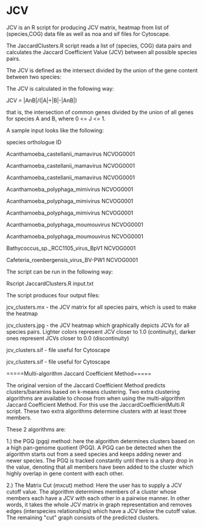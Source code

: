 # JCV
JCV is an R script for producing JCV matrix, heatmap from list of (species,COG) data file as well as noa and sif files for Cytoscape.

The JaccardClusters.R script reads a list of (species, COG) data pairs and calculates the Jaccard Coefficient Value (JCV) between all possible species pairs.

The JCV is defined as the intersect divided by the union of the gene content between two species:

The JCV is calculated in the following way: 

JCV = |AnB|/(|A|+|B|-|AnB|)

that is, the intersection of common genes divided by the union of all genes for species A and B, where 0 <= J <= 1.

A sample input looks like the following:

species                                 orthologue ID

Acanthamoeba_castellanii_mamavirus      NCVOG0001

Acanthamoeba_castellanii_mamavirus      NCVOG0001

Acanthamoeba_castellanii_mamavirus      NCVOG0001

Acanthamoeba_polyphaga_mimivirus        NCVOG0001

Acanthamoeba_polyphaga_mimivirus        NCVOG0001

Acanthamoeba_polyphaga_mimivirus        NCVOG0001

Acanthamoeba_polyphaga_moumouvirus      NCVOG0001

Acanthamoeba_polyphaga_moumouvirus      NCVOG0001

Bathycoccus_sp._RCC1105_virus_BpV1      NCVOG0001

Cafeteria_roenbergensis_virus_BV-PW1    NCVOG0001

The script can be run in the following way:

Rscript JaccardClusters.R input.txt

The script produces four output files:

jcv_clusters.mx - the JCV matrix for all species pairs, which is used to make the heatmap

jcv_clusters.jpg - the JCV heatmap which graphically depicts JCVs for all species pairs. Lighter colors represent JCV closer to 1.0 (continuity), darker ones represent JCVs closer to 0.0 (discontinuity)

jcv_clusters.sif - file useful for Cytoscape

jcv_clusters.sif - file useful for Cytoscape



=====Multi-algorithm Jaccard Coefficient Method=====

The original version of the Jaccard Coefficient Method predicts clusters/baramins based on k-means clustering.
Two extra clustering algorithms are available to choose from when using the multi-algorithm Jaccard Coefficient Method.
For this use the JaccardCoefficientMulti.R script. These two extra algorithms determine clusters with at least three members.

These 2 algorithms are:

1.) the PGQ (pgq) method: here the algorithm determines clusters based on a high pan-genome quotient (PGQ). A PGQ can be detected when the algorithm starts out from a seed species and keeps adding newer and newer species. The PGQ is tracked constantly until there is a sharp drop in the value, denoting that all members have been added to the cluster which highly overlap in gene content with each other.

2.) The Matrix Cut (mxcut) method: Here the user has to supply a JCV cutoff value. The algorithm determines members of a cluster whose members each have a JCV with each other in a pairwise manner. In other words, it takes the whole JCV matrix in graph representation and removes edges (interspecies relationships) which have a JCV below the cutoff value. The remaining "cut" graph consists of the predicted clusters.
